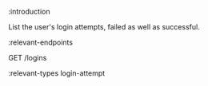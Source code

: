 :introduction

List the user's login attempts, failed as well as successful.

:relevant-endpoints

GET /logins

:relevant-types login-attempt
